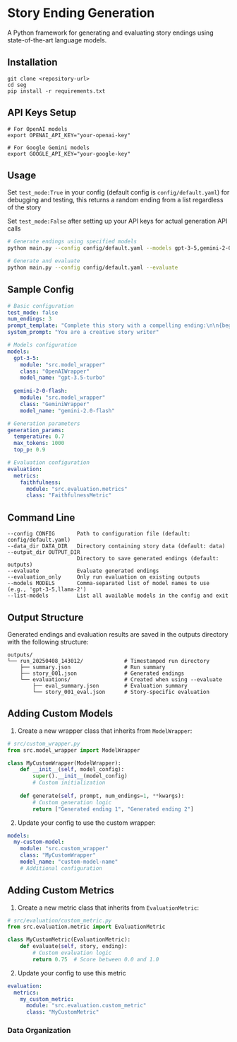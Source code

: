 # Story Ending Generation

A Python framework for generating and evaluating story endings using state-of-the-art language models.

## Installation

```shell
git clone <repository-url>
cd seg
pip install -r requirements.txt
```

## API Keys Setup

```shell
# For OpenAI models
export OPENAI_API_KEY="your-openai-key"

# For Google Gemini models
export GOOGLE_API_KEY="your-google-key"
```

## Usage

Set `test_mode:True` in your config (default config is `config/default.yaml`) for debugging and testing, this returns a random ending from a list regardless of the story

Set `test_mode:False` after setting up your API keys for actual generation API calls

```bash
# Generate endings using specified models
python main.py --config config/default.yaml --models gpt-3-5,gemini-2-0-flash

# Generate and evaluate
python main.py --config config/default.yaml --evaluate
```

## Sample Config
```yaml
# Basic configuration
test_mode: false
num_endings: 3
prompt_template: "Complete this story with a compelling ending:\n\n{beginning}\n\nEnding:"
system_prompt: "You are a creative story writer"

# Models configuration
models:
  gpt-3-5:
    module: "src.model_wrapper"
    class: "OpenAIWrapper"
    model_name: "gpt-3.5-turbo"
  
  gemini-2-0-flash:
    module: "src.model_wrapper"
    class: "GeminiWrapper"
    model_name: "gemini-2.0-flash"

# Generation parameters
generation_params:
  temperature: 0.7
  max_tokens: 1000
  top_p: 0.9

# Evaluation configuration
evaluation:
  metrics:
    faithfulness:
      module: "src.evaluation.metrics"
      class: "FaithfulnessMetric"
```
## Command Line

```
--config CONFIG       Path to configuration file (default: config/default.yaml)
--data_dir DATA_DIR   Directory containing story data (default: data)
--output_dir OUTPUT_DIR
                      Directory to save generated endings (default: outputs)
--evaluate            Evaluate generated endings
--evaluation_only     Only run evaluation on existing outputs
--models MODELS       Comma-separated list of model names to use (e.g., 'gpt-3-5,llama-2')
--list-models         List all available models in the config and exit
```

## Output Structure
Generated endings and evaluation results are saved in the outputs directory with the following structure:

```shell
outputs/
└── run_20250408_143012/             # Timestamped run directory
    ├── summary.json                 # Run summary
    ├── story_001.json               # Generated endings
    └── evaluations/                 # Created when using --evaluate
        ├── eval_summary.json        # Evaluation summary
        └── story_001_eval.json      # Story-specific evaluation
```            

## Adding Custom Models

1. Create a new wrapper class that inherits from `ModelWrapper`:

```python
# src/custom_wrapper.py
from src.model_wrapper import ModelWrapper

class MyCustomWrapper(ModelWrapper):
    def __init__(self, model_config):
        super().__init__(model_config)
        # Custom initialization
        
    def generate(self, prompt, num_endings=1, **kwargs):
        # Custom generation logic
        return ["Generated ending 1", "Generated ending 2"]
```
2. Update your config to use the custom wrapper:
```yaml
models:
  my-custom-model:
    module: "src.custom_wrapper"
    class: "MyCustomWrapper"
    model_name: "custom-model-name"
    # Additional configuration
```

## Adding Custom Metrics
1. Create a new metric class that inherits from `EvaluationMetric`:

```python
# src/evaluation/custom_metric.py
from src.evaluation.metric import EvaluationMetric

class MyCustomMetric(EvaluationMetric):
    def evaluate(self, story, ending):
        # Custom evaluation logic
        return 0.75  # Score between 0.0 and 1.0
```
2. Update your config to use this metric

```yaml
evaluation:
  metrics:
    my_custom_metric:
      module: "src.evaluation.custom_metric"
      class: "MyCustomMetric"
```

### Data Organization

